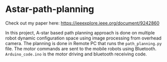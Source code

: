 # Astar-path-planning
Check out my paper here: https://ieeexplore.ieee.org/document/9242860

In this project, A-star based path planning approach is done on multiple robot dynamic configuration space using image processing from overhead camera. 
The planning is done in Remote PC that runs the ```path_planning.py``` file. The motor commands are sent to the mobile robots using Bluetooth. 
```Arduino_code.ino``` is the motor driving and bluetooth receiving code.
